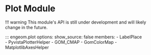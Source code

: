 # Plot Module

!!! warning
    This module's API is still under development and will likely change in the future.

::: engeom.plot
    options:
        show_source: false
        members:
            - LabelPlace  
            - PyvistaPlotterHelper
            - GOM_CMAP 
            - GomColorMap 
            - MatplotlibAxesHelper

